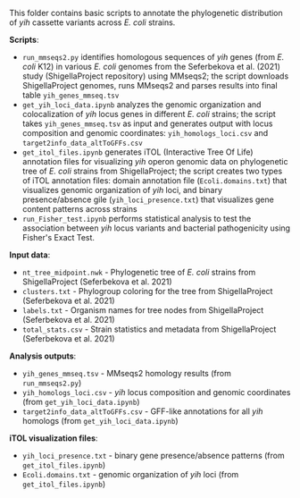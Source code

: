 This folder contains basic scripts to annotate the phylogenetic distribution of *yih* cassette variants across *E. coli* strains.

**Scripts**:
* `run_mmseqs2.py` identifies homologous sequences of _yih_ genes (from _E. coli_ K12) in various _E. coli_ genomes from the Seferbekova et al. (2021) study (ShigellaProject repository) using MMseqs2; the script downloads ShigellaProject genomes, runs MMseqs2 and parses results into final table `yih_genes_mmseq.tsv`
* `get_yih_loci_data.ipynb` analyzes the genomic organization and colocalization of _yih_ locus genes in different _E. coli_ strains; the script takes  `yih_genes_mmseq.tsv` as input and generates output with locus composition and genomic coordinates: `yih_homologs_loci.csv` and `target2info_data_altToGFFs.csv`
* `get_itol_files.ipynb` generates iTOL (Interactive Tree Of Life) annotation files for visualizing _yih_ operon genomic data on phylogenetic tree of _E. coli_ strains from ShigellaProject; the script creates two types of iTOL annotation files: domain annotation file (`Ecoli.domains.txt`) that visualizes genomic organization of _yih_ loci, and binary presence/absence gile (`yih_loci_presence.txt`) that visualizes gene content patterns across strains
* `run_Fisher_test.ipynb` performs statistical analysis to test the association between _yih_ locus variants and bacterial pathogenicity using Fisher's Exact Test.


**Input data**:
* `nt_tree_midpoint.nwk` - Phylogenetic tree of _E. coli_ strains from ShigellaProject (Seferbekova et al. 2021)
* `clusters.txt` - Phylogroup coloring for the tree from ShigellaProject (Seferbekova et al. 2021)
* `labels.txt` - Organism names for tree nodes from ShigellaProject (Seferbekova et al. 2021)
* `total_stats.csv` - Strain statistics and metadata from ShigellaProject (Seferbekova et al. 2021)

**Analysis outputs**:
* `yih_genes_mmseq.tsv` - MMseqs2 homology results (from `run_mmseqs2.py`)
* `yih_homologs_loci.csv` - _yih_ locus composition and genomic coordinates (from `get_yih_loci_data.ipynb`)
* `target2info_data_altToGFFs.csv` - GFF-like annotations for all _yih_ homologs (from `get_yih_loci_data.ipynb`)

**iTOL visualization files**:
* `yih_loci_presence.txt` - binary gene presence/absence patterns (from` get_itol_files.ipynb`)
* `Ecoli.domains.txt` - genomic organization of _yih_ loci (from `get_itol_files.ipynb`)

